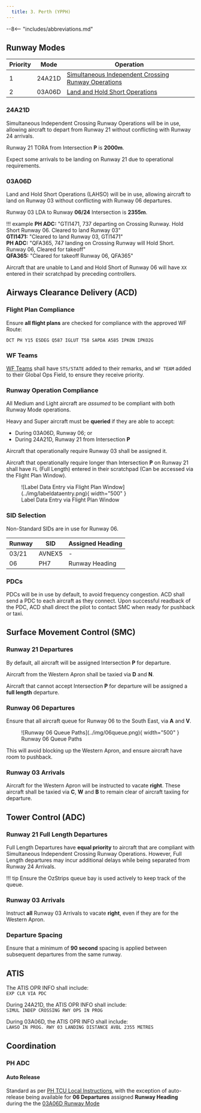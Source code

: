 ```yaml
---
  title: 3. Perth (YPPH)
---
```


--8<-- "includes/abbreviations.md"

## Runway Modes

| Priority | Mode | Operation |
| ---------- | --- | --- |
|  1 | 24A21D | [Simultaneous Independent Crossing Runway Operations](#24a21d) |
|  2  | 03A06D | [Land and Hold Short Operations](#03a06d) |

### 24A21D
Simultaneous Independent Crossing Runway Operations will be in use, allowing aircraft to depart from Runway 21 without conflicting with Runway 24 arrivals.

Runway 21 TORA from Intersection **P** is **2000m**.  

Expect some arrivals to be landing on Runway 21 due to operational requirements.

### 03A06D
Land and Hold Short Operations (LAHSO) will be in use, allowing aircraft to land on Runway 03 without conflicting with Runway 06 departures.

Runway 03 LDA to Runway **06/24** Intersection is **2355m**.

!!! example
    **PH ADC:** "GTI1471, 737 departing on Crossing Runway. Hold Short Runway 06. Cleared to land Runway 03"  
    **GTI1471:** "Cleared to land Runway 03, GTI1471"  
    **PH ADC:** "QFA365, 747 landing on Crossing Runway will Hold Short. Runway 06, Cleared for takeoff"  
    **QFA365:** "Cleared for takeoff Runway 06, QFA365"  

Aircraft that are unable to Land and Hold Short of Runway 06 will have `XX` entered in their scratchpad by preceding controllers.

## Airways Clearance Delivery (ACD)
### Flight Plan Compliance
Ensure **all flight plans** are checked for compliance with the approved WF Route:

`DCT PH Y15 ESDEG Q587 IGLUT T58 SAPDA A585 IPKON IPKO2G`

### WF Teams
[WF Teams](../../#official-team-callsigns) shall have `STS/STATE` added to their remarks, and `WF TEAM` added to their Global Ops Field, to ensure they receive priority.

### Runway Operation Compliance
All Medium and Light aircraft are *assumed* to be compliant with both Runway Mode operations.

Heavy and Super aircraft must be **queried** if they are able to accept:

- During 03A06D, Runway 06; or
- During 24A21D, Runway 21 from Intersection **P**

Aircraft that operationally require Runway 03 shall be assigned it.

Aircraft that operationally require longer than Intersection **P** on Runway 21 shall have `FL` (Full Length) entered in their scratchpad (Can be accessed via the Flight Plan Window).

<figure markdown>
![Label Data Entry via Flight Plan Window](../img/labeldataentry.png){ width="500" }
  <figcaption>Label Data Entry via Flight Plan Window</figcaption>
</figure>

### SID Selection
Non-Standard SIDs are in use for Runway 06.

| Runway | SID | Assigned Heading |
| ---------- | --- | --- |
|  03/21  | AVNEX5 | - |
|  06  | PH7 | Runway Heading |

### PDCs
PDCs will be in use by default, to avoid frequency congestion. ACD shall send a PDC to each aircraft as they connect. Upon successful readback of the PDC, ACD shall direct the pilot to contact SMC when ready for pushback or taxi.

## Surface Movement Control (SMC)

### Runway 21 Departures
By default, all aircraft will be assigned Intersection **P** for departure.

Aircraft from the Western Apron shall be taxied via **D** and **N**.

Aircraft that cannot accept Intersection **P** for departure will be assigned a **full length** departure.

### Runway 06 Departures
Ensure that all aircraft queue for Runway 06 to the South East, via **A** and **V**.

<figure markdown>
![Runway 06 Queue Paths](../img/06queue.png){ width="500" }
  <figcaption>Runway 06 Queue Paths</figcaption>
</figure>

This will avoid blocking up the Western Apron, and ensure aircraft have room to pushback.

### Runway 03 Arrivals
Aircraft for the Western Apron will be instructed to vacate **right**. These aircraft shall be taxied via **C**, **W** and **B** to remain clear of aircraft taxiing for departure.

## Tower Control (ADC)
### Runway 21 Full Length Departures
Full Length Departures have **equal priority** to aircraft that are compliant with Simultaneous Independent Crossing Runway Operations. However, Full Length departures may incur additional delays while being separated from Runway 24 Arrivals.

!!! tip
    Ensure the OzStrips queue bay is used actively to keep track of the queue.

### Runway 03 Arrivals
Instruct **all** Runway 03 Arrivals to vacate **right**, even if they are for the Western Apron.

### Departure Spacing
Ensure that a minimum of **90 second** spacing is applied between subsequent departures from the same runway.

## ATIS
The ATIS OPR INFO shall include:  
`EXP CLR VIA PDC`

During 24A21D, the ATIS OPR INFO shall include:  
`SIMUL INDEP CROSSING RWY OPS IN PROG`

During 03A06D, the ATIS OPR INFO shall include:  
`LAHSO IN PROG. RWY 03 LANDING DISTANCE AVBL 2355 METRES`

## Coordination
### PH ADC
#### Auto Release
Standard as per [PH TCU Local Instructions](../../../terminal/perth/#ph-adc), with the exception of auto-release being available for **06 Departures** assigned **Runway Heading** during the the [03A06D Runway Mode](#03a06d)